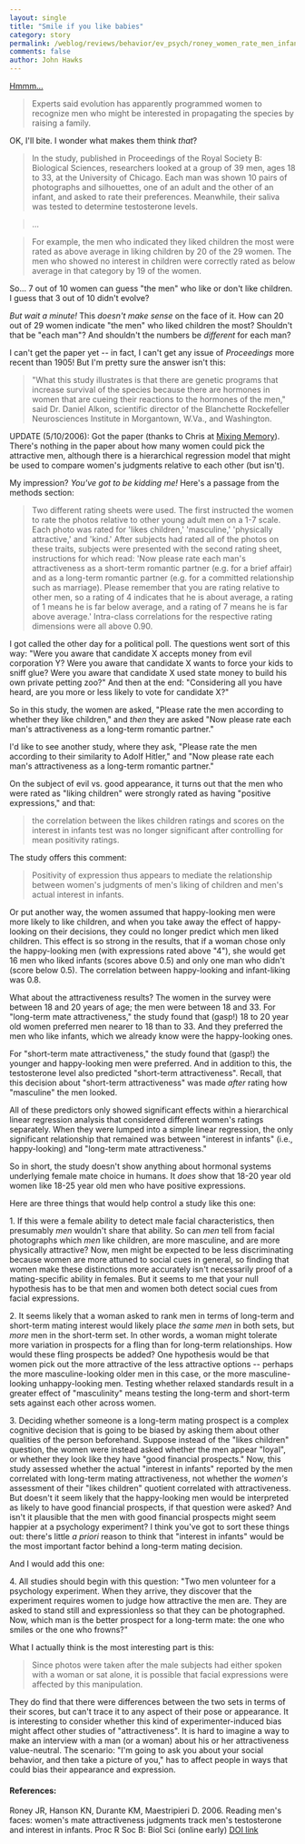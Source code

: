 ```yaml
---
layout: single 
title: "Smile if you like babies" 
category: story
permalink: /weblog/reviews/behavior/ev_psych/roney_women_rate_men_infant_2006.html
comments: false 
author: John Hawks 
---
```



<p>
<a href="http://www.msnbc.msn.com/id/12717499/">Hmmm...</a>

<blockquote>Experts said evolution has apparently programmed women to recognize men who might be interested in propagating the species by raising a family.</blockquote>

<p>
OK, I'll bite. I wonder what makes them think <i>that</i>?
</p>

<blockquote>In the study, published in Proceedings of the Royal Society B: Biological Sciences, researchers looked at a group of 39 men, ages 18 to 33, at the University of Chicago.  Each man was shown 10 pairs of photographs and silhouettes, one of an adult and the other of an infant, and asked to rate their preferences.  Meanwhile, their saliva was tested to determine testosterone levels.</blockquote>

<blockquote>...</blockquote>

<blockquote>For example, the men who indicated they liked children the most were rated as above average in liking children by 20 of the 29 women.  The men who showed no interest in children were correctly rated as below average in that category by 19 of the women.</blockquote>

<p>
So... 7 out of 10 women can guess "the men" who like or don't like children. I guess that 3 out of 10 didn't evolve?
</p>

<i>But wait a minute!</i> This <i>doesn't make sense</i> on the face of it. How can 20 out of 29 women indicate "the men" who liked children the most? Shouldn't that be "each man"? And shouldn't the numbers be <i>different</i> for each man?
</p>

<p>
I can't get the paper yet -- in fact, I can't get any issue of <i>Proceedings</i> more recent than 1905! But I'm pretty sure the answer isn't this: 
</p>

<blockquote>"What this study illustrates is that there are genetic programs that increase survival of the species because there are hormones in women that are cueing their reactions to the hormones of the men," said Dr. Daniel Alkon, scientific director of the Blanchette Rockefeller Neurosciences Institute in Morgantown, W.Va., and Washington.</blockquote>

<p>
UPDATE (5/10/2006): Got the paper (thanks to Chris at <a href="http://mixingmemory.blogspot.com/">Mixing Memory</a>). There's nothing in the paper about how many women could pick the attractive men, although there is a hierarchical regression model that might be used to compare women's judgments relative to each other (but isn't).
</p>

<p>
My impression? <i>You've got to be kidding me!</i> Here's a passage from the methods section: 
</p>

<blockquote>Two different rating sheets were used. The first instructed the women to rate the photos relative to other young adult men on a 1-7 scale. Each photo was rated for 'likes children,' 'masculine,' 'physically attractive,' and 'kind.' After subjects had rated all of the photos on these traits, subjects were presented with the second rating sheet, instructions for which read: 'Now please rate each man's attractiveness as a short-term romantic partner (e.g. for a brief affair) and as a long-term romantic partner (e.g. for a committed relationship such as marriage). Please remember that you are rating relative to other men, so a rating of 4 indicates that he is about average, a rating of 1 means he is far below average, and a rating of 7 means he is far above average.' Intra-class correlations for the respective rating dimensions were all above 0.90. </blockquote>

<p>
I got called the other day for a political poll. The questions went sort of this way: "Were you aware that candidate X accepts money from evil corporation Y? Were you aware that candidate X wants to force your kids to sniff glue? Were you aware that candidate X used state money to build his own private petting zoo?" And then at the end: "Considering all you have heard, are you more or less likely to vote for candidate X?" 
</p>

<p>
So in this study, the women are asked, "Please rate the men according to whether they like children," and <i>then</i> they are asked "Now please rate each man's attractiveness as a long-term romantic partner." 
</p>

<p>
I'd like to see another study, where they ask, "Please rate the men according to their similarity to Adolf Hitler," and "Now please rate each man's attractiveness as a long-term romantic partner." 
</p>

<p>
On the subject of evil vs. good appearance, it turns out that the men who were rated as "liking children" were strongly rated as having "positive expressions," and that:
</p>

<blockquote>the correlation between the likes children ratings and scores on the interest in infants test was no longer significant after controlling for mean positivity ratings. </blockquote>

<p>
The study offers this comment: 
</p>

<blockquote>Positivity of expression thus appears to mediate the relationship between women's judgments of men's liking of children and men's actual interest in infants.</blockquote>

<p>
Or put another way, the women assumed that happy-looking men were more likely to like children, and when you take away the effect of happy-looking on their decisions, they could no longer predict which men liked children. This effect is so strong in the results, that if a woman chose only the happy-looking men (with expressions rated above "4"), she would get 16 men who liked infants (scores above 0.5) and only one man who didn't (score below 0.5). The correlation between happy-looking and infant-liking was 0.8. 
</p>

<p>
What about the attractiveness results? The women in the survey were between 18 and 20 years of age; the men were between 18 and 33. For "long-term mate attractiveness," the study found that (gasp!) 18 to 20 year old women preferred men nearer to 18 than to 33. And they preferred the men who like infants, which we already know were the happy-looking ones. 
</p>

<p>
For "short-term mate attractiveness," the study found that (gasp!) the younger and happy-looking men were preferred. And in addition to this, the testosterone level also predicted "short-term attractiveness". Recall, that this decision about "short-term attractiveness" was made <i>after</i> rating how "masculine" the men looked. 
</p>

<p>
All of these predictors only showed significant effects within a hierarchical linear regression analysis that considered different women's ratings separately. When they were lumped into a simple linear regression, the only significant relationship that remained was between "interest in infants" (i.e., happy-looking) and "long-term mate attractiveness." 
</p>

<p>
So in short, the study doesn't show anything about hormonal systems underlying female mate choice in humans. It <i>does</i> show that 18-20 year old women like 18-25 year old men who have positive expressions. 
</p>

<p>
Here are three things that would help control a study like this one: 
</p>

<p>
1. If this were a female ability to detect male facial characteristics, then presumably <i>men</i> wouldn't share that ability. So can <i>men</i> tell from facial photographs which <i>men</i> like children, are more masculine, and are more physically attractive? Now, men might be expected to be less discriminating because women are more attuned to social cues in general, so finding that women make these distinctions more accurately isn't necessarily proof of a mating-specific ability in females. But it seems to me that your null hypothesis has to be that men and women both detect social cues from facial expressions. 
</p>

<p>
2. It seems likely that a woman asked to rank men in terms of long-term and short-term mating interest would likely place <i>the same men</i> in both sets, but <i>more</i> men in the short-term set. In other words, a woman might tolerate more variation in prospects for a fling than for long-term relationships. How would these fling prospects be added? One hypothesis would be that women pick out the more attractive of the less attractive options -- perhaps the more masculine-looking older men in this case, or the more masculine-looking unhappy-looking men. Testing whether relaxed standards result in a greater effect of "masculinity" means testing the long-term and short-term sets against each other across women. 
</p>

<p>
3. Deciding whether someone is a long-term mating prospect is a complex cognitive decision that is going to be biased by asking them about other qualities of the person beforehand. Suppose instead of the "likes children" question, the women were instead asked whether the men appear "loyal", or whether they look like they have "good financial prospects." Now, this study assessed whether the actual "interest in infants" reported by the men correlated with long-term mating attractiveness, not whether the <i>women's</i> assessment of their "likes children" quotient correlated with attractiveness. But doesn't it seem likely that the happy-looking men would be interpreted as likely to have good financial prospects, if that question were asked? And isn't it plausible that the men with good financial prospects might seem happier at a psychology experiment? I think you've got to sort these things out: there's little <i>a priori</i> reason to think that "interest in infants" would be the most important factor behind a long-term mating decision. 
</p>

<p>
And I would add this one:
</p>

<p>
4. All studies should begin with this question: "Two men volunteer for a psychology experiment. When they arrive, they discover that the experiment requires women to judge how attractive the men are. They are asked to stand still and expressionless so that they can be photographed. Now, which man is the better prospect for a long-term mate: the one who smiles or the one who frowns?"
</p>

<p>
What I actually think is the most interesting part is this: 
</p>

<blockquote>Since photos were taken after the male subjects had either spoken with a woman or sat alone, it is possible that facial expressions were affected by this manipulation.</blockquote>

<p>
They do find that there were differences between the two sets in terms of their scores, but can't trace it to any aspect of their pose or appearance. It is interesting to consider whether this kind of experimenter-induced bias might affect other studies of "attractiveness". It is hard to imagine a way to make an interview with a man (or a woman) about his or her attractiveness value-neutral. The scenario: "I'm going to ask you about your social behavior, and then take a picture of you," has to affect people in ways that could bias their appearance and expression. 
</p>

<h4>References:</h4>

<p class="cite">Roney JR, Hanson KN, Durante KM, Maestripieri D. 2006. Reading men's faces: women's mate attractiveness judgments track men's testosterone and interest in infants. Proc R Soc B: Biol Sci (online early) <a href="http://dx.doi.org/10.1098/rspb.2006.3569">DOI link</a></p>

